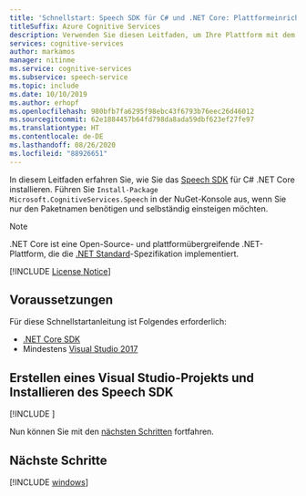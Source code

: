 ```yaml
---
title: 'Schnellstart: Speech SDK für C# und .NET Core: Plattformeinrichtung – Speech-Dienst'
titleSuffix: Azure Cognitive Services
description: Verwenden Sie diesen Leitfaden, um Ihre Plattform mit dem Speech Service SDK für C# unter .NET Core für Windows oder macOS einzurichten.
services: cognitive-services
author: markamos
manager: nitinme
ms.service: cognitive-services
ms.subservice: speech-service
ms.topic: include
ms.date: 10/10/2019
ms.author: erhopf
ms.openlocfilehash: 980bfb7fa6295f98ebc43f6793b76eec26d46012
ms.sourcegitcommit: 62e1884457b64fd798da8ada59dbf623ef27fe97
ms.translationtype: HT
ms.contentlocale: de-DE
ms.lasthandoff: 08/26/2020
ms.locfileid: "88926651"
---
```

In diesem Leitfaden erfahren Sie, wie Sie das [Speech SDK](~/articles/cognitive-services/speech-service/speech-sdk.md) für C# .NET Core installieren. Führen Sie `Install-Package Microsoft.CognitiveServices.Speech` in der NuGet-Konsole aus, wenn Sie nur den Paketnamen benötigen und selbständig einsteigen möchten.

> [!NOTE]
> .NET Core ist eine Open-Source- und plattformübergreifende .NET-Plattform, die die [.NET Standard](https://docs.microsoft.com/dotnet/standard/net-standard)-Spezifikation implementiert.

[!INCLUDE [License Notice](~/includes/cognitive-services-speech-service-license-notice.md)]

## <a name="prerequisites"></a>Voraussetzungen

Für diese Schnellstartanleitung ist Folgendes erforderlich:

* [.NET Core SDK](https://dotnet.microsoft.com/download)
* Mindestens [Visual Studio 2017](https://visualstudio.microsoft.com/downloads/)

## <a name="create-a-visual-studio-project-and-install-the-speech-sdk"></a>Erstellen eines Visual Studio-Projekts und Installieren des Speech SDK

[!INCLUDE [](~/includes/cognitive-services-speech-service-quickstart-dotnetcore-create-proj.md)]

Nun können Sie mit den [nächsten Schritten](#next-steps) fortfahren.

## <a name="next-steps"></a>Nächste Schritte

[!INCLUDE [windows](../quickstart-list.md)]
